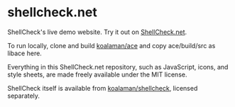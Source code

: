 shellcheck.net
==============

ShellCheck's live demo website. Try it out on [ShellCheck.net](http://www.shellcheck.net).

To run locally, clone and build [koalaman/ace](https://github.com/koalaman/ace) and copy
ace/build/src as libace here.

Everything in this ShellCheck.net repository, such as JavaScript, icons,
and style sheets, are made freely available under the MIT license.

ShellCheck itself is available from 
[koalaman/shellcheck](https://github.com/koalaman/shellcheck), licensed
separately.
